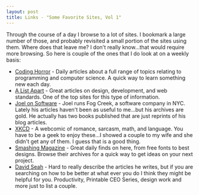 ```yaml
--- 
layout: post
title: Links - "Some Favorite Sites, Vol 1"
---
```

Through the course of a day I browse to a lot of sites.  I bookmark a large number of those, and probably revisited a small portion of the sites using them.  Where does that leave me?  I don't really know...that would require more browsing.  So here is couple of the ones that I do look at on a weekly basis:

* [Coding Horror](http://www.codinghorror.com/blog/) - Daily articles about a full range of topics relating to programming and computer science.  A quick way to learn something new each day.
* [A List Apart](http://www.alistapart.com/) - Great articles on design, development, and web standards. One of the top sites for this type of information.
* [Joel on Software](http://www.joelonsoftware.com/) - Joel runs Fog Creek, a software company in NYC.  Lately his articles haven't been as useful to me...but his archives are gold.  He actually has two books published that are just reprints of his blog articles.
* [XKCD](http://xkcd.com) - A webcomic of romance, sarcasm, math, and language.  You have to be a geek to enjoy these...I showed a couple to my wife and she didn't get any of them.  I guess that is a good thing.
* [Smashing Magazine](http://www.smashingmagazine.com/) - Great daily finds on here, from free fonts to best designs.  Browse their archives for a quick way to get ideas on your next project.
* [David Seah](http://davidseah.com/) - Hard to really describe the articles he writes, but if you are searching on how to be better at what ever you do I think they might be helpful for you.  Productivity, Printable CEO Series, design work and more just to list a couple.
